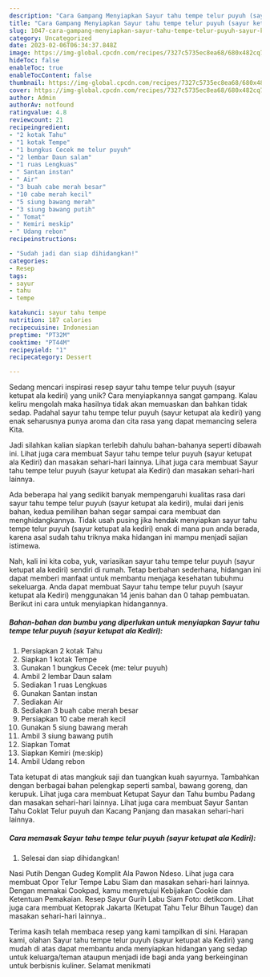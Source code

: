 ```yaml
---
description: "Cara Gampang Menyiapkan Sayur tahu tempe telur puyuh (sayur ketupat ala Kediri) yang Enak"
title: "Cara Gampang Menyiapkan Sayur tahu tempe telur puyuh (sayur ketupat ala Kediri) yang Enak"
slug: 1047-cara-gampang-menyiapkan-sayur-tahu-tempe-telur-puyuh-sayur-ketupat-ala-kediri-yang-enak
category: Uncategorized
date: 2023-02-06T06:34:37.848Z
image: https://img-global.cpcdn.com/recipes/7327c5735ec8ea68/680x482cq70/sayur-tahu-tempe-telur-puyuh-sayur-ketupat-ala-kediri-foto-resep-utama.jpg
hideToc: false
enableToc: true
enableTocContent: false
thumbnail: https://img-global.cpcdn.com/recipes/7327c5735ec8ea68/680x482cq70/sayur-tahu-tempe-telur-puyuh-sayur-ketupat-ala-kediri-foto-resep-utama.jpg
cover: https://img-global.cpcdn.com/recipes/7327c5735ec8ea68/680x482cq70/sayur-tahu-tempe-telur-puyuh-sayur-ketupat-ala-kediri-foto-resep-utama.jpg
author: Admin
authorAv: notfound
ratingvalue: 4.8
reviewcount: 21
recipeingredient:
- "2 kotak Tahu"
- "1 kotak Tempe"
- "1 bungkus Cecek me telur puyuh"
- "2 lembar Daun salam"
- "1 ruas Lengkuas"
- " Santan instan"
- " Air"
- "3 buah cabe merah besar"
- "10 cabe merah kecil"
- "5 siung bawang merah"
- "3 siung bawang putih"
- " Tomat"
- " Kemiri meskip"
- " Udang rebon"
recipeinstructions:

- "Sudah jadi dan siap dihidangkan!"
categories:
- Resep
tags:
- sayur
- tahu
- tempe

katakunci: sayur tahu tempe 
nutrition: 187 calories
recipecuisine: Indonesian
preptime: "PT32M"
cooktime: "PT44M"
recipeyield: "1"
recipecategory: Dessert

---
```





Sedang mencari inspirasi resep sayur tahu tempe telur puyuh (sayur ketupat ala kediri) yang unik? Cara menyiapkannya sangat gampang. Kalau keliru mengolah maka hasilnya tidak akan memuaskan dan bahkan tidak sedap. Padahal sayur tahu tempe telur puyuh (sayur ketupat ala kediri) yang enak seharusnya punya aroma dan cita rasa yang dapat memancing selera Kita.





Jadi silahkan kalian siapkan terlebih dahulu bahan-bahanya seperti dibawah ini. Lihat juga cara membuat Sayur tahu tempe telur puyuh (sayur ketupat ala Kediri) dan masakan sehari-hari lainnya. Lihat juga cara membuat Sayur tahu tempe telur puyuh (sayur ketupat ala Kediri) dan masakan sehari-hari lainnya.

Ada beberapa hal yang sedikit banyak mempengaruhi kualitas rasa dari sayur tahu tempe telur puyuh (sayur ketupat ala kediri), mulai dari jenis bahan, kedua pemilihan bahan segar sampai cara membuat dan menghidangkannya. Tidak usah pusing jika hendak menyiapkan sayur tahu tempe telur puyuh (sayur ketupat ala kediri) enak di mana pun anda berada, karena asal sudah tahu triknya maka hidangan ini mampu menjadi sajian istimewa.






Nah, kali ini kita coba, yuk, variasikan sayur tahu tempe telur puyuh (sayur ketupat ala kediri) sendiri di rumah. Tetap berbahan sederhana, hidangan ini dapat memberi manfaat untuk membantu menjaga kesehatan tubuhmu sekeluarga. Anda dapat membuat Sayur tahu tempe telur puyuh (sayur ketupat ala Kediri) menggunakan 14 jenis bahan dan 0 tahap pembuatan. Berikut ini cara untuk menyiapkan hidangannya.

<!--inarticleads1-->

##### Bahan-bahan dan bumbu yang diperlukan untuk menyiapkan Sayur tahu tempe telur puyuh (sayur ketupat ala Kediri):

1. Persiapkan 2 kotak Tahu
1. Siapkan 1 kotak Tempe
1. Gunakan 1 bungkus Cecek (me: telur puyuh)
1. Ambil 2 lembar Daun salam
1. Sediakan 1 ruas Lengkuas
1. Gunakan  Santan instan
1. Sediakan  Air
1. Sediakan 3 buah cabe merah besar
1. Persiapkan 10 cabe merah kecil
1. Gunakan 5 siung bawang merah
1. Ambil 3 siung bawang putih
1. Siapkan  Tomat
1. Siapkan  Kemiri (me:skip)
1. Ambil  Udang rebon


Tata ketupat di atas mangkuk saji dan tuangkan kuah sayurnya. Tambahkan dengan berbagai bahan pelengkap seperti sambal, bawang goreng, dan kerupuk. Lihat juga cara membuat Ketupat Sayur dan Tahu bumbu Padang dan masakan sehari-hari lainnya. Lihat juga cara membuat Sayur Santan Tahu Coklat Telur puyuh dan Kacang Panjang dan masakan sehari-hari lainnya. 

<!--inarticleads2-->

##### Cara memasak Sayur tahu tempe telur puyuh (sayur ketupat ala Kediri):


1. Selesai dan siap dihidangkan!

Nasi Putih Dengan Gudeg Komplit Ala Pawon Ndeso. Lihat juga cara membuat Opor Telur Tempe Labu Siam dan masakan sehari-hari lainnya. Dengan memakai Cookpad, kamu menyetujui Kebijakan Cookie dan Ketentuan Pemakaian. Resep Sayur Gurih Labu Siam Foto: detikcom. Lihat juga cara membuat Ketoprak Jakarta (Ketupat Tahu Telur Bihun Tauge) dan masakan sehari-hari lainnya.. 

Terima kasih telah membaca resep yang kami tampilkan di sini. Harapan kami, olahan Sayur tahu tempe telur puyuh (sayur ketupat ala Kediri) yang mudah di atas dapat membantu anda menyiapkan hidangan yang sedap untuk keluarga/teman ataupun menjadi ide bagi anda yang berkeinginan untuk berbisnis kuliner. Selamat menikmati
